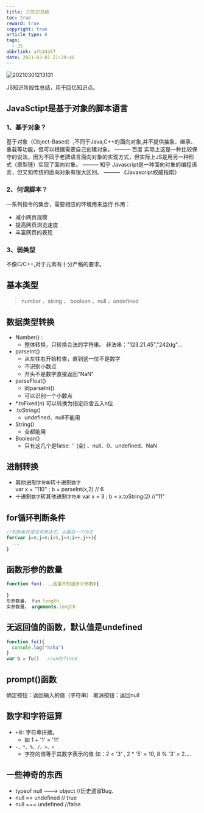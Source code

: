 ```yaml
---
title: JS知识总结
toc: true
reward: true
copyright: true
article_type: 0
tags:
  - JS
abbrlink: afb1da57
date: 2021-03-01 21:29:46
---
```


![20210301213131](https://cdn.jsdelivr.net/gh/Anyway521/blogpic2@main/image/20210301213131.png)

JS知识阶段性总结，用于回忆知识点。
<!-- more -->

## JavaSctipt是基于对象的脚本语言
### 1、基于对象？
基于对象（Object-Based）,不同于Java,C++的面向对象,并不提供抽象、继承、重载等功能，但可以根据需要自己创建对象。   ——— 百度
实际上这是一种比较保守的说法，因为不同于老牌语言面向对象的实现方式，但实际上JS是用另一种形式（原型链）实现了面向对象。   ——— 知乎
Javascript是一种面向对象的编程语言，但又和传统的面向对象有很大区别。 ———  《Javascript权威指南》
### 2、何谓脚本？
一系列指令的集合，需要相应的环境用来运行
作用：
  - 减小网页规模
  - 提高网页浏览速度
  - 丰富网页的表现


### 3、弱类型
不像C/C++,对于元素有十分严格的要求。

## 基本类型
> number 、string 、 boolean 、null 、undefined

## 数据类型转换
- Number() :  
  - 整体转换，只转换合法的字符串。  非法串："123.21.45","242dg"...
- parseInt()
  - 从左往右开始检查，直到这一位不是数字
  - 不识别小数点
  - 开头不是数字直接返回"NaN"
- parseFloat()
  - 同parseInt()
  - 可以识别一个小数点
- *.toFixed(n) 可以转换为指定四舍五入n位
- .toString()
  - undefined、null不能用
- String()
  - 全都能用
- Boolean()
  - 只有这几个是false: '' (空) 、null、0、undefined、NaN

## 进制转换
- 其他进制`字符串`转十进制`数字`  
  var x = "110" ; b = parseInt(x,2) // 6
- 十进制`数字`转其他进制`字符串`
  var x = 3  ; b = x.toString(2)   //"11"

## for循环判断条件
``` js
//判断条件是逗号表达式，以最后一个为主
for(var i=0,j=0;i<5,j<4;i++,j++){
  ...
}
```
## 函数形参的数量
``` js
function fun(....这里不知道多少参数){
    
}
形参数量， fun.length
实参数量， arguments.length
```

## 无返回值的函数，默认值是undefined
``` js
function fu(){
  console.log("haha")
}
var b = fu()   //undefined
```

## prompt()函数
确定按钮：返回输入的值（字符串）
取消按钮：返回null

## 数字和字符运算
- `+号`: 字符串拼接。
  - 如 1 + '1' = '11'
- `-、*、%、/、>、<`
  - 字符的值等于其数字表示的值 如：2 < '3' , 2 * '5' = 10, 8 % '3' = 2....

## 一些神奇的东西
- typeof null ---> object  //历史遗留Bug.
- null == undefined   // true
- null === undefined  //false  
